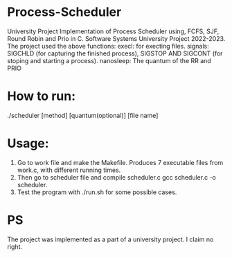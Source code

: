 # Process-Scheduler
University Project
Implementation of Process Scheduler using, FCFS, SJF, Round Robin and Prio in C. Software Systems University Project 2022-2023. 
The project used the above functions:
execl: for execting files.
signals: SIGCHLD (for capturing the finished process), SIGSTOP AND SIGCONT (for stoping and starting a process).
nanosleep: The quantum of the RR and PRIO

# How to run:
./scheduler [method] [quantum(optional)] [file name]

# Usage:
1. Go to work file and make the Makefile. Produces 7 executable files from work.c, with different running times.
2. Then go to scheduler file and compile scheduler.c gcc scheduler.c -o scheduler.
3. Test the program with ./run.sh for some possible cases.

# PS
The project was implemented as a part of a university project. I claim no right.
